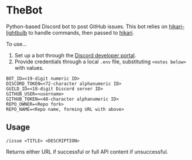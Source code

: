 # TheBot

Python-based Discord bot to post GitHub issues. This bot relies on [hikari-lightbulb](https://github.com/tandemdude/hikari-lightbulb/) to handle commands, then passed to [hikari](https://github.com/hikari-py/hikari).

To use...
1. Set up a bot through the [Discord developer portal](https://discord.com/developers/docs/intro).
2. Provide credentials through a local `.env` file, substituting `<notes below>` with values.
```
BOT_ID=<19-digit numeric ID>
DISCORD_TOKEN=<72-character alphanumeric ID>
GUILD_ID=<18-digit Discord server ID>
GITHUB_USER=<username>
GITHUB_TOKEN=<40-character alphanumeric ID>
REPO_OWNER=<Repo fork>
REPO_NAME=<Repo name, forming URL with above>
```

## Usage

`/issue <TITLE> <DESCRIPTION>`

Returns either URL if successful or full API content if unsuccessful. 